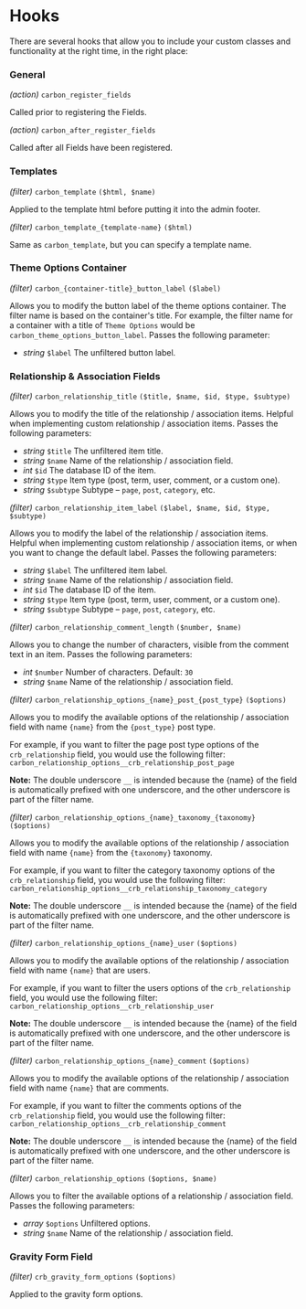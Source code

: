 # Hooks

There are several hooks that allow you to include your custom classes and functionality at the right time, in the right place:

### General

*(action)* `carbon_register_fields`

Called prior to registering the Fields.

*(action)* `carbon_after_register_fields`

Called after all Fields have been registered.

### Templates

*(filter)* `carbon_template` `($html, $name)`

Applied to the template html before putting it into the admin footer.

*(filter)* `carbon_template_{template-name}` `($html)`

Same as `carbon_template`, but you can specify a template name.

### Theme Options Container

*(filter)* `carbon_{container-title}_button_label` `($label)`

Allows you to modify the button label of the theme options container. The filter name is based on the container's title. For example, the filter name for a container with a title of `Theme Options` would be `carbon_theme_options_button_label`. Passes the following parameter:

* *string* `$label` The unfiltered button label.

### Relationship & Association Fields

*(filter)* `carbon_relationship_title` `($title, $name, $id, $type, $subtype)`

Allows you to modify the title of the relationship / association items. Helpful when implementing custom relationship / association items. Passes the following parameters:

* *string* `$title` The unfiltered item title.
* *string* `$name` Name of the relationship / association field.
* *int* `$id` The database ID of the item.
* *string* `$type` Item type (post, term, user, comment, or a custom one).
* *string* `$subtype` Subtype – `page`, `post`, `category`, etc.

*(filter)* `carbon_relationship_item_label` `($label, $name, $id, $type, $subtype)`

Allows you to modify the label of the relationship / association items. Helpful when implementing custom relationship / association items, or when you want to change the default label. Passes the following parameters:

* *string* `$label` The unfiltered item label.
* *string* `$name` Name of the relationship / association field.
* *int* `$id` The database ID of the item.
* *string* `$type` Item type (post, term, user, comment, or a custom one).
* *string* `$subtype` Subtype – `page`, `post`, `category`, etc.

*(filter)* `carbon_relationship_comment_length` `($number, $name)`

Allows you to change the number of characters, visible from the comment text in an item. Passes the following parameters:

* *int* `$number` Number of characters. Default: `30`
* *string* `$name` Name of the relationship / association field.

*(filter)* `carbon_relationship_options_{name}_post_{post_type}` `($options)`

Allows you to modify the available options of the relationship / association field with name `{name}` from the `{post_type}` post type.

For example, if you want to filter the page post type options of the `crb_relationship` field, you would use the following filter: `carbon_relationship_options__crb_relationship_post_page`

**Note:** The double underscore `__` is intended because the {name} of the field is automatically prefixed with one underscore, and the other underscore is part of the filter name.

*(filter)* `carbon_relationship_options_{name}_taxonomy_{taxonomy}` `($options)`

Allows you to modify the available options of the relationship / association field with name `{name}` from the `{taxonomy}` taxonomy.

For example, if you want to filter the category taxonomy options of the `crb_relationship` field, you would use the following filter: `carbon_relationship_options__crb_relationship_taxonomy_category`

**Note:** The double underscore `__` is intended because the {name} of the field is automatically prefixed with one underscore, and the other underscore is part of the filter name.

*(filter)* `carbon_relationship_options_{name}_user` `($options)`

Allows you to modify the available options of the relationship / association field with name `{name}` that are users.

For example, if you want to filter the users options of the `crb_relationship` field, you would use the following filter: `carbon_relationship_options__crb_relationship_user`

**Note:** The double underscore `__` is intended because the {name} of the field is automatically prefixed with one underscore, and the other underscore is part of the filter name.

*(filter)* `carbon_relationship_options_{name}_comment` `($options)`

Allows you to modify the available options of the relationship / association field with name `{name}` that are comments.

For example, if you want to filter the comments options of the `crb_relationship` field, you would use the following filter: `carbon_relationship_options__crb_relationship_comment`

**Note:** The double underscore `__` is intended because the {name} of the field is automatically prefixed with one underscore, and the other underscore is part of the filter name.

*(filter)* `carbon_relationship_options` `($options, $name)`

Allows you to filter the available options of a relationship / association field. Passes the following parameters:

* *array* `$options` Unfiltered options.
* *string* `$name` Name of the relationship / association field.

### Gravity Form Field

*(filter)* `crb_gravity_form_options` `($options)`

Applied to the gravity form options.